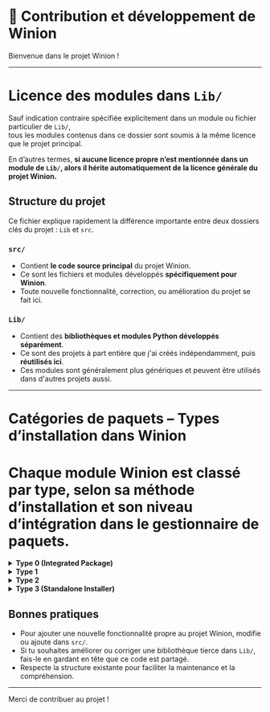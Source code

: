 # 🧰 Contribution et développement de Winion

Bienvenue dans le projet Winion !

---



# Licence des modules dans `Lib/`

Sauf indication contraire spécifiée explicitement dans un module ou fichier particulier de `Lib/`,  
tous les modules contenus dans ce dossier sont soumis à la même licence que le projet principal.

En d’autres termes, **si aucune licence propre n’est mentionnée dans un module de `Lib/`, alors il hérite automatiquement de la licence générale du projet Winion.**




## Structure du projet

Ce fichier explique rapidement la différence importante entre deux dossiers clés du projet : `Lib` et `src`.

### `src/`

- Contient **le code source principal** du projet Winion.
- Ce sont les fichiers et modules développés **spécifiquement pour Winion**.
- Toute nouvelle fonctionnalité, correction, ou amélioration du projet se fait ici.

### `Lib/`

- Contient des **bibliothèques et modules Python développés séparément**.
- Ce sont des projets à part entière que j'ai créés indépendamment, puis **réutilisés ici**.
- Ces modules sont généralement plus génériques et peuvent être utilisés dans d'autres projets aussi.

---

# Catégories de paquets – Types d’installation dans Winion
# Chaque module Winion est classé par type, selon sa méthode d’installation et son niveau d’intégration dans le gestionnaire de paquets.

<details>
    <summary><strong>Type 0 (Integrated Package)</strong></summary>
        Ce type de module est entièrement géré par Winion.
        Il s’agit généralement d’une archive contenant les fichiers du module à extraire automatiquement dans un dossier standard (ex. /module/<nom>).
        Aucun script externe, installeur ou étape manuelle n’est requis.
        Winion contrôle entièrement le processus : extraction, intégration, mise à jour, suppression, et versioning.
        Ce type offre la meilleure compatibilité avec le système de paquets Winio
</details>

<details>
    <summary><strong>Type 1</strong></summary>
        Ce type est réservé pour de futurs formats personnalisés (non définis actuellement).
</details>

<details>
    <summary><strong>Type 2</strong></summary>
        Ce type est réservé pour de futurs formats personnalisés (non définis actuellement).
</details>

<details>
    <summary><strong>Type 3 (Standalone Installer)</strong></summary>
        Ce type de module est un installeur autonome (par exemple .exe, .msi) fourni directement par l'éditeur du logiciel.
        Il est non géré par Winion : aucune extraction, vérification, versioning ou intégration ne sont effectués.
        Winion se contente de fournir le fichier et de l'exécuter une seule fois lors de l'installation.
        Une fois l’installation terminée, Winion ne suit pas l’état du programme installé.
</details>


## Bonnes pratiques

- Pour ajouter une nouvelle fonctionnalité propre au projet Winion, modifie ou ajoute dans `src/`.
- Si tu souhaites améliorer ou corriger une bibliothèque tierce dans `Lib/`, fais-le en gardant en tête que ce code est partagé.
- Respecte la structure existante pour faciliter la maintenance et la compréhension.

---

Merci de contribuer au projet !
